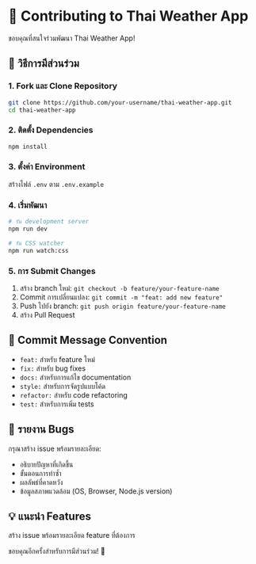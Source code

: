 # 🤝 Contributing to Thai Weather App

ขอบคุณที่สนใจร่วมพัฒนา Thai Weather App! 

## 🚀 วิธีการมีส่วนร่วม

### 1. Fork และ Clone Repository
```bash
git clone https://github.com/your-username/thai-weather-app.git
cd thai-weather-app
```

### 2. ติดตั้ง Dependencies
```bash
npm install
```

### 3. ตั้งค่า Environment
สร้างไฟล์ `.env` ตาม `.env.example`

### 4. เริ่มพัฒนา
```bash
# รัน development server
npm run dev

# รัน CSS watcher
npm run watch:css
```

### 5. การ Submit Changes
1. สร้าง branch ใหม่: `git checkout -b feature/your-feature-name`
2. Commit การเปลี่ยนแปลง: `git commit -m "feat: add new feature"`
3. Push ไปยัง branch: `git push origin feature/your-feature-name`
4. สร้าง Pull Request

## 📝 Commit Message Convention
- `feat:` สำหรับ feature ใหม่
- `fix:` สำหรับ bug fixes
- `docs:` สำหรับการแก้ไข documentation
- `style:` สำหรับการจัดรูปแบบโค้ด
- `refactor:` สำหรับ code refactoring
- `test:` สำหรับการเพิ่ม tests

## 🐛 รายงาน Bugs
กรุณาสร้าง issue พร้อมรายละเอียด:
- อธิบายปัญหาที่เกิดขึ้น
- ขั้นตอนการทำซ้ำ
- ผลลัพธ์ที่คาดหวัง
- ข้อมูลสภาพแวดล้อม (OS, Browser, Node.js version)

## 💡 แนะนำ Features
สร้าง issue พร้อมรายละเอียด feature ที่ต้องการ

ขอบคุณอีกครั้งสำหรับการมีส่วนร่วม! 🙏
